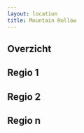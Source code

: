 ```yaml
---
layout: location
title: Mountain Hollow
---
```


## Overzicht


## Regio 1


## Regio 2


## Regio n
